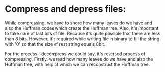 # Compress and depress files:
While compressing, we have to shore how many leaves do we have and also the Huffman codes which create the Huffman tree. Also, it's important to take care of last bits of file. Because it's quite possible that there are less than 8 bits. However, it's required while writing file in binary to fill the string with '0' so that the size of rest string equals 8bit.

For the process--decompress we could say, it's reversed process of compressing. Firstly, we read how many leaves do we have and also the Huffman tree, with help of which we can reconstruct the Huffman tree. 

